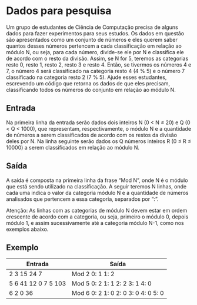 # Dados para pesquisa

Um grupo de estudantes de Ciência de Computação precisa de alguns dados para fazer experimentos para seus estudos. Os dados em questão são apresentados como um conjunto de números e eles querem saber quantos desses números pertencem a cada classificação em relação ao módulo N, ou seja, para cada número, divide-se ele por N e classifica ele de acordo com o resto da divisão. Assim, se N for 5, teremos as categorias resto 0, resto 1, resto 2, resto 3 e resto 4. Então, se tivermos os números 4 e 7, o número 4 será classificado na categoria resto 4 (4 % 5) e o número 7 classificado na categoria resto 2 (7 % 5). Ajude esses estudantes, escrevendo um código que retorna os dados de que eles precisam, classificando todos os números do conjunto em relação ao módulo N.

## Entrada

Na primeira linha da entrada serão dados dois inteiros N (0 < N ≤ 20) e Q (0 < Q < 1000), que representam, respectivamente, o módulo N e a quantidade de números a serem classificados de acordo com os restos da divisão deles por N. Na linha seguinte serão dados os Q números inteiros R (0 ≤ R ≤ 10000) a serem classificados em relação ao módulo N.

## Saída

A saída é composta na primeira linha da frase “Mod N”, onde N é o módulo que está sendo utilizado na classificação. A seguir teremos N linhas, onde cada uma indica o valor da categoria módulo N e a quantidade de números analisados que pertencem a essa categoria, separados por “:”.

Atenção: As linhas com as categorias de módulo N devem estar em ordem crescente de acordo com a categoria, ou seja, primeiro o módulo 0, depois módulo 1, e assim sucessivamente até a categoria módulo N-1, como nos exemplos abaixo.

## Exemplo

| Entrada             | Saída                               |
| ------------------- | ----------------------------------- |
| 2 3 15 24 7         | Mod 2 0: 1 1: 2                     |
| 5 6 41 12 0 7 5 103 | Mod 5 0: 2 1: 1 2: 2 3: 1 4: 0      |
| 6 2 0 36            | Mod 6 0: 2 1: 0 2: 0 3: 0 4: 0 5: 0 |
